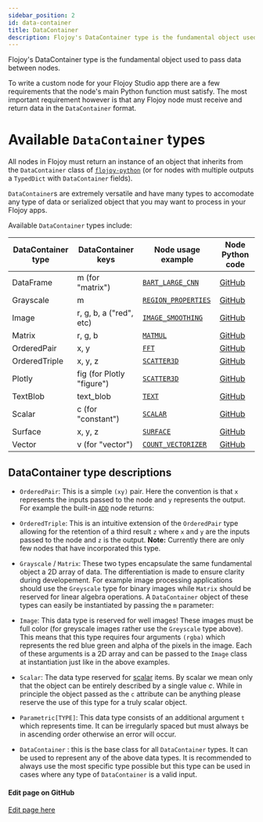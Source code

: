 ```yaml
---
sidebar_position: 2
id: data-container
title: DataContainer
description: Flojoy's DataContainer type is the fundamental object used to pass data between nodes.
---
```


Flojoy's DataContainer type is the fundamental object used to pass data between nodes.

To write a custom node for your Flojoy Studio app there are a few requirements that the node's main Python function must satisfy. The most important requirement however is that any Flojoy node must receive and return data in the `DataContainer` format.

# Available `DataContainer` types

All nodes in Flojoy must return an instance of an object that inherits from the `DataContainer` class of [`flojoy-python`](https://github.com/flojoy-ai/python/blob/main/flojoy/data_container.py) (or for nodes with multiple outputs a `TypedDict` with `DataContainer` fields).

`DataContainer`s are extremely versatile and have many types to accomodate any type of data or serialized object that you may want to process in your Flojoy apps. 

Available `DataContainer` types include:

| DataContainer type | DataContainer keys        | Node usage example                                                                                   | Node Python code |
| ------------------ | ------------------------- | ---------------------------------------------------------------------------------------------------- | ---------------- |
| DataFrame          | m (for "matrix")          | [`BART_LARGE_CNN`](https://docs.flojoy.ai/nodes/AI_ML/TEXT_SUMMARIZATION/BART_LARGE_CNN/)            | [GitHub](https://tinyurl.com/2apvt2md) |
| Grayscale          | m                         | [`REGION_PROPERTIES`](https://docs.flojoy.ai/nodes/TRANSFORMERS/IMAGE_PROCESSING/REGION_PROPERTIES/) | [GitHub](https://tinyurl.com/32ap6ze8) |
| Image              | r, g, b, a ("red", etc)   | [`IMAGE_SMOOTHING`](https://docs.flojoy.ai/nodes/TRANSFORMERS/IMAGE_PROCESSING/IMAGE_SMOOTHING/)     | [GitHub](https://tinyurl.com/23pdf7c2) |
| Matrix             | r, g, b                   | [`MATMUL`](https://docs.flojoy.ai/nodes/TRANSFORMERS/MATRIX_MANIPULATION/DOT_PRODUCT/)               | [GitHub](https://tinyurl.com/ye4th56j) |
| OrderedPair        | x, y                      | [`FFT`](https://docs.flojoy.ai/nodes/TRANSFORMERS/SIGNAL_PROCESSING/FFT/)                            | [GitHub](https://tinyurl.com/y8bwz75d) |
| OrderedTriple      | x, y, z                   | [`SCATTER3D`](https://docs.flojoy.ai/nodes/VISUALIZERS/PLOTLY/SCATTER3D/)                            | [GitHub](https://tinyurl.com/yw2bwdam) |
| Plotly             | fig (for Plotly "figure") | [`SCATTER3D`](https://docs.flojoy.ai/nodes/VISUALIZERS/PLOTLY/SCATTER3D/)                            | [GitHub](https://tinyurl.com/yw2bwdam) |
| TextBlob           | text_blob                 | [`TEXT`](https://docs.flojoy.ai/nodes/GENERATORS/SIMULATIONS/TEXT/)                                  | [GitHub](https://tinyurl.com/27cet69f) |
| Scalar             | c (for "constant")        | [`SCALAR`](https://docs.flojoy.ai/nodes/GENERATORS/SIMULATIONS/SCALAR/)                              | [GitHub](https://tinyurl.com/35wn2n6j) |
| Surface            | x, y, z                   | [`SURFACE`](https://docs.flojoy.ai/nodes/VISUALIZERS/PLOTLY/SURFACE3D/)                              | [GitHub](https://tinyurl.com/25vkyzkr) |
| Vector             | v (for "vector")          | [`COUNT_VECTORIZER`](http://localhost:3000/nodes/AI_ML/NLP/COUNT_VECTORIZER/)                        | [GitHub](https://tinyurl.com/49vy83cf) |

## DataContainer type descriptions

- `OrderedPair`: This is a simple `(xy)` pair. Here the convention is that `x` represents the inputs passed to the node and `y` represents the output. For example the built-in [`ADD`](/nodes/TRANSFORMERS/ARITHMETIC/ADD) node returns:

- `OrderedTriple`: This is an intuitive extension of the `OrderedPair` type allowing for the retention of a third result `z` where `x` and `y` are the inputs passed to the node and `z` is the output. **Note:** Currently there are only few nodes that have incorporated this type.

- `Grayscale` / `Matrix`: These two types encapsulate the same fundamental object a 2D array of data. The differentiation is made to ensure clarity during developement. For example image processing applications should use the `Greyscale` type for binary images while `Matrix` should be reserved for linear algebra operations. A `DataContainer` object of these types can easily be instantiated by passing the `m` parameter:

- `Image`: This data type is reserved for well images! These images must be full color (for greyscale images rather use the `Greyscale` type above). This means that this type requires four arguments `(rgba)` which represents the red blue green and alpha of the pixels in the image. Each of these arguments is a 2D array and can be passed to the `Image` class at instantiation just like in the above examples.

- `Scalar`: The data type reserved for [scalar](https://en.wikipedia.org/wiki/Scalar_processor#Scalar_data_type) items. By scalar we mean only that the object can be entirely described by a single value $c$. While in principle the object passed as the `c` attribute can be anything please reserve the use of this type for a truly scalar object.

- `Parametric[TYPE]`: This data type consists of an additional argument `t` which represents time. It can be irregularly spaced but must always be in ascending order otherwise an error will occur.

- `DataContainer` : this is the base class for all `DataContainer` types. It can be used to represent any of the above data types. It is recommended to always use the most specific type possible but this type can be used in cases where any type of `DataContainer` is a valid input.

[//]: # (Edit page on GitHub)

#### Edit page on GitHub

[Edit page here](https://github.com/flojoy-ai/docs/blob/main/docs/custom-nodes/data-container.md)
